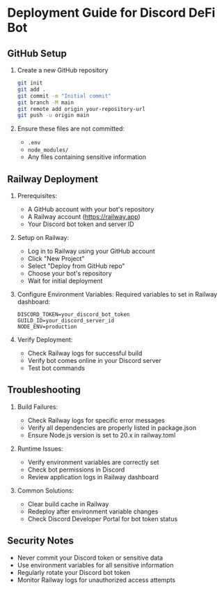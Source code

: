 # Deployment Guide for Discord DeFi Bot

## GitHub Setup

1. Create a new GitHub repository
   ```bash
   git init
   git add .
   git commit -m "Initial commit"
   git branch -M main
   git remote add origin your-repository-url
   git push -u origin main
   ```

2. Ensure these files are not committed:
   - `.env`
   - `node_modules/`
   - Any files containing sensitive information

## Railway Deployment

1. Prerequisites:
   - A GitHub account with your bot's repository
   - A Railway account (https://railway.app)
   - Your Discord bot token and server ID

2. Setup on Railway:
   - Log in to Railway using your GitHub account
   - Click "New Project"
   - Select "Deploy from GitHub repo"
   - Choose your bot's repository
   - Wait for initial deployment

3. Configure Environment Variables:
   Required variables to set in Railway dashboard:
   ```
   DISCORD_TOKEN=your_discord_bot_token
   GUILD_ID=your_discord_server_id
   NODE_ENV=production
   ```

4. Verify Deployment:
   - Check Railway logs for successful build
   - Verify bot comes online in your Discord server
   - Test bot commands

## Troubleshooting

1. Build Failures:
   - Check Railway logs for specific error messages
   - Verify all dependencies are properly listed in package.json
   - Ensure Node.js version is set to 20.x in railway.toml

2. Runtime Issues:
   - Verify environment variables are correctly set
   - Check bot permissions in Discord
   - Review application logs in Railway dashboard

3. Common Solutions:
   - Clear build cache in Railway
   - Redeploy after environment variable changes
   - Check Discord Developer Portal for bot token status

## Security Notes

- Never commit your Discord token or sensitive data
- Use environment variables for all sensitive information
- Regularly rotate your Discord bot token
- Monitor Railway logs for unauthorized access attempts